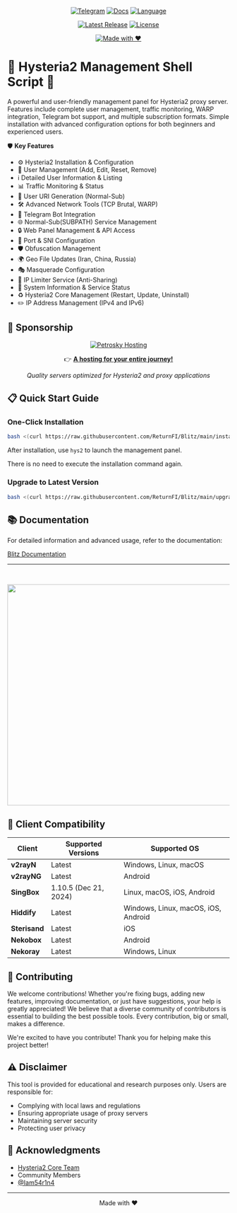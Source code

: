 <div align="center">

[![Telegram](https://img.shields.io/badge/Telegram-Join%20Chat-26A5E4?logo=telegram&logoColor=white)](https://t.me/hysteria2_panel)
[![Docs](https://img.shields.io/badge/Docs-Read%20Now-FFA500?logo=bookstack&logoColor=white)](https://returnfi.github.io/Hys2-docs/)
[![Language](https://img.shields.io/badge/Language-Persian-009688?logo=google-translate&logoColor=white)](README-fa.md)  

[![Latest Release](https://img.shields.io/badge/Release-Latest-brightgreen?logo=github)](https://github.com/ReturnFI/Blitz/releases)
[![License](https://img.shields.io/badge/License-GPL-blueviolet?logo=open-source-initiative&logoColor=white)](LICENSE)  

[![Made with ❤️](https://img.shields.io/badge/Made%20with-%E2%9D%A4-red)](#)

</div>


# 🚀 Hysteria2 Management Shell Script 🚀

A powerful and user-friendly management panel for Hysteria2 proxy server. Features include complete user management, traffic monitoring, WARP integration, Telegram bot support, and multiple subscription formats. Simple installation with advanced configuration options for both beginners and experienced users.

🛡️ **Key Features**

- ⚙️ Hysteria2 Installation & Configuration
- 👤 User Management (Add, Edit, Reset, Remove)
- ℹ️ Detailed User Information & Listing
- 📊 Traffic Monitoring & Status
- 🔗 User URI Generation (Normal-Sub)
- 🛠️ Advanced Network Tools (TCP Brutal, WARP)
- 🤖 Telegram Bot Integration
- 🌐 Normal-Sub(SUBPATH) Service Management
- 🔒 Web Panel Management & API Access
- 🔄 Port & SNI Configuration
- 🛡️ Obfuscation Management
- 🌍 Geo File Updates (Iran, China, Russia)
- 🎭 Masquerade Configuration
- 🛑 IP Limiter Service (Anti-Sharing)
- 🚀 System Information & Service Status
- ♻️ Hysteria2 Core Management (Restart, Update, Uninstall)
- ✏️ IP Address Management (IPv4 and IPv6)

## 💎 Sponsorship

<div align="center">
  
[![Petrosky Hosting](https://img.shields.io/badge/Recommended_Host-Petrosky-blue?logo=server&logoColor=white)](https://client.petrosky.io/aff.php?aff=344)

👉 [**A hosting for your entire journey!**](https://client.petrosky.io/aff.php?aff=344)

*Quality servers optimized for Hysteria2 and proxy applications*

</div>

## 📋 Quick Start Guide

### One-Click Installation
```bash
bash <(curl https://raw.githubusercontent.com/ReturnFI/Blitz/main/install.sh)
```
After installation, use `hys2` to launch the management panel.

There is no need to execute the installation command again.

### Upgrade to Latest Version
```bash
bash <(curl https://raw.githubusercontent.com/ReturnFI/Blitz/main/upgrade.sh)
```
## 📚 Documentation

For detailed information and advanced usage, refer to the documentation:

[Blitz Documentation](https://returnfi.github.io/Hys2-docs/)

---

<br />
<p align="center">
 <img src="https://github.com/user-attachments/assets/8b1e4a76-3deb-45f9-b65d-fdc67e2f5a69" width="800" height="500">
</p>

## 🔄 Client Compatibility

| Client        | Supported Versions             | Supported OS                                                              |
|---------------|--------------------------------|---------------------------------------------------------------------------|
| **v2rayN**    | Latest                         | Windows, Linux, macOS                                                     |
| **v2rayNG**   | Latest                         | Android                                                                   |
| **SingBox**   | 1.10.5 (Dec 21, 2024)          | Linux, macOS, iOS, Android                                                |
| **Hiddify**   | Latest                         | Windows, Linux, macOS, iOS, Android                                       |
| **Sterisand** | Latest                         | iOS                                                                       |
| **Nekobox**   | Latest                         | Android                                                                   |
| **Nekoray**   | Latest                         | Windows, Linux                                                            |


## 🤝 Contributing

We welcome contributions! Whether you're fixing bugs, adding new features, improving documentation, or just have suggestions, your help is greatly appreciated! We believe that a diverse community of contributors is essential to building the best possible tools.  Every contribution, big or small, makes a difference.

We're excited to have you contribute! Thank you for helping make this project better!

## ⚠️ Disclaimer

This tool is provided for educational and research purposes only. Users are responsible for:
- Complying with local laws and regulations
- Ensuring appropriate usage of proxy servers
- Maintaining server security
- Protecting user privacy

## 🙏 Acknowledgments

- [Hysteria2 Core Team ](https://github.com/apernet/hysteria)
- Community Members
- [@Iam54r1n4](https://github.com/Iam54r1n4)

---

<p align="center">Made with ❤️</p>
